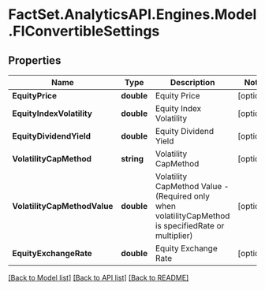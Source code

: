 # FactSet.AnalyticsAPI.Engines.Model.FIConvertibleSettings

## Properties

Name | Type | Description | Notes
------------ | ------------- | ------------- | -------------
**EquityPrice** | **double** | Equity Price | [optional] 
**EquityIndexVolatility** | **double** | Equity Index Volatility | [optional] 
**EquityDividendYield** | **double** | Equity Dividend Yield | [optional] 
**VolatilityCapMethod** | **string** | Volatility CapMethod | [optional] 
**VolatilityCapMethodValue** | **double** | Volatility CapMethod Value - (Required only when  volatilityCapMethod is specifiedRate or multiplier) | [optional] 
**EquityExchangeRate** | **double** | Equity Exchange Rate | [optional] 

[[Back to Model list]](../README.md#documentation-for-models) [[Back to API list]](../README.md#documentation-for-api-endpoints) [[Back to README]](../README.md)

